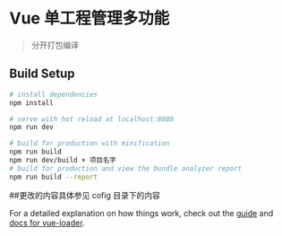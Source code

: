 # Vue 单工程管理多功能

> 分开打包编译

## Build Setup

``` bash
# install dependencies
npm install

# serve with hot reload at localhost:8080
npm run dev

# build for production with minification
npm run build
npm run dev/build + 项目名字
# build for production and view the bundle analyzer report
npm run build --report
```
##更改的内容具体参见 cofig 目录下的内容

For a detailed explanation on how things work, check out the [guide](http://vuejs-templates.github.io/webpack/) and [docs for vue-loader](http://vuejs.github.io/vue-loader).
